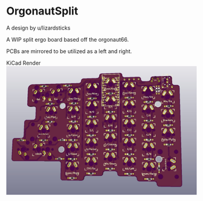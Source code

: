 # OrgonautSplit

A design by u/lizardsticks

A WIP split ergo board based off the orgonaut66. <br /> 

PCBs are mirrored to be utilized as a left and right.

KiCad Render
![alt text](https://raw.githubusercontent.com/noredlace/OrgonautSplit/master/Images/orgonaut%20split.jpg)
